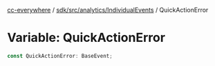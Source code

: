 [cc-everywhere](../../../../../index.md) / [sdk/src/analytics/IndividualEvents](../index.md) / QuickActionError

# Variable: QuickActionError

```ts
const QuickActionError: BaseEvent;
```
